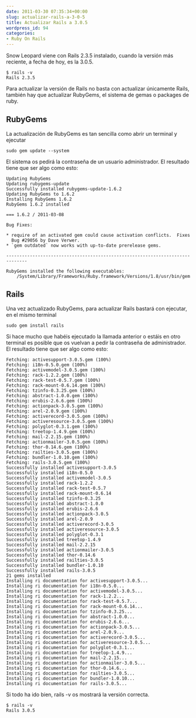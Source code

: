 ```yaml
---
date: 2011-03-30 07:35:34+00:00
slug: actualizar-rails-a-3-0-5
title: Actualizar Rails a 3.0.5
wordpress_id: 94
categories:
- Ruby On Rails
---
```


Snow Leopard viene con Rails 2.3.5 instalado, cuando la versión más reciente, a fecha de hoy, es la 3.0.5.



    $ rails -v
    Rails 2.3.5





Para actualizar la versión de Rails no basta con actualizar únicamente Rails, también hay que actualizar RubyGems, el sistema de gemas o packages de ruby.


<!-- more -->


## RubyGems




La actualización de RubyGems es tan sencilla como abrir un terminal y ejecutar




    sudo gem update --system




El sistema os pedirá la contraseña de un usuario administrador. El resultado tiene que ser algo como esto:




    Updating RubyGems
    Updating rubygems-update
    Successfully installed rubygems-update-1.6.2
    Updating RubyGems to 1.6.2
    Installing RubyGems 1.6.2
    RubyGems 1.6.2 installed

    === 1.6.2 / 2011-03-08

    Bug Fixes:

    * require of an activated gem could cause activation conflicts.  Fixes
      Bug #29056 by Dave Verwer.
    * `gem outdated` now works with up-to-date prerelease gems.

    ------------------------------------------------------------------------------

    RubyGems installed the following executables:
    	/System/Library/Frameworks/Ruby.framework/Versions/1.8/usr/bin/gem






## Rails



Una vez actualizado RubyGems, para actualizar Rails bastará con ejecutar, en el mismo terminal



    sudo gem install rails




Si hace mucho que habéis ejecutado la llamada anterior o estáis en otro terminal es posible que os vuelvan a pedir la contraseña de administrador. El resultado tiene que ser algo como esto:





    Fetching: activesupport-3.0.5.gem (100%)
    Fetching: i18n-0.5.0.gem (100%)
    Fetching: activemodel-3.0.5.gem (100%)
    Fetching: rack-1.2.2.gem (100%)
    Fetching: rack-test-0.5.7.gem (100%)
    Fetching: rack-mount-0.6.14.gem (100%)
    Fetching: tzinfo-0.3.25.gem (100%)
    Fetching: abstract-1.0.0.gem (100%)
    Fetching: erubis-2.6.6.gem (100%)
    Fetching: actionpack-3.0.5.gem (100%)
    Fetching: arel-2.0.9.gem (100%)
    Fetching: activerecord-3.0.5.gem (100%)
    Fetching: activeresource-3.0.5.gem (100%)
    Fetching: polyglot-0.3.1.gem (100%)
    Fetching: treetop-1.4.9.gem (100%)
    Fetching: mail-2.2.15.gem (100%)
    Fetching: actionmailer-3.0.5.gem (100%)
    Fetching: thor-0.14.6.gem (100%)
    Fetching: railties-3.0.5.gem (100%)
    Fetching: bundler-1.0.10.gem (100%)
    Fetching: rails-3.0.5.gem (100%)
    Successfully installed activesupport-3.0.5
    Successfully installed i18n-0.5.0
    Successfully installed activemodel-3.0.5
    Successfully installed rack-1.2.2
    Successfully installed rack-test-0.5.7
    Successfully installed rack-mount-0.6.14
    Successfully installed tzinfo-0.3.25
    Successfully installed abstract-1.0.0
    Successfully installed erubis-2.6.6
    Successfully installed actionpack-3.0.5
    Successfully installed arel-2.0.9
    Successfully installed activerecord-3.0.5
    Successfully installed activeresource-3.0.5
    Successfully installed polyglot-0.3.1
    Successfully installed treetop-1.4.9
    Successfully installed mail-2.2.15
    Successfully installed actionmailer-3.0.5
    Successfully installed thor-0.14.6
    Successfully installed railties-3.0.5
    Successfully installed bundler-1.0.10
    Successfully installed rails-3.0.5
    21 gems installed
    Installing ri documentation for activesupport-3.0.5...
    Installing ri documentation for i18n-0.5.0...
    Installing ri documentation for activemodel-3.0.5...
    Installing ri documentation for rack-1.2.2...
    Installing ri documentation for rack-test-0.5.7...
    Installing ri documentation for rack-mount-0.6.14...
    Installing ri documentation for tzinfo-0.3.25...
    Installing ri documentation for abstract-1.0.0...
    Installing ri documentation for erubis-2.6.6...
    Installing ri documentation for actionpack-3.0.5...
    Installing ri documentation for arel-2.0.9...
    Installing ri documentation for activerecord-3.0.5...
    Installing ri documentation for activeresource-3.0.5...
    Installing ri documentation for polyglot-0.3.1...
    Installing ri documentation for treetop-1.4.9...
    Installing ri documentation for mail-2.2.15...
    Installing ri documentation for actionmailer-3.0.5...
    Installing ri documentation for thor-0.14.6...
    Installing ri documentation for railties-3.0.5...
    Installing ri documentation for bundler-1.0.10...
    Installing ri documentation for rails-3.0.5...





Si todo ha ido bien, rails -v os mostrará la versión correcta.





    $ rails -v
    Rails 3.0.5
